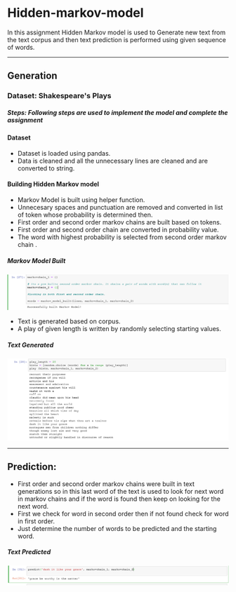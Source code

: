 # Hidden-markov-model
In this assignment Hidden Markov model is used to Generate new text from the text corpus and then text prediction is performed using given sequence of words.

___
## Generation


### Dataset: Shakespeare's Plays

##### Steps: Following steps are used to implement the model and complete the assignment

#### Dataset
* Dataset is loaded using pandas.
* Data is cleaned and all the unnecessary lines are cleaned and are converted to string.
#### Building Hidden Markov model
* Markov Model is built using helper function.
* Unnecesary spaces and punctuation are removed and  converted in list of token whose probability is determined then.
* First order and second order markov chains are built based on tokens.
* First order and second order chain are converted in probability value.
* The word with highest probability is selected from second order markov chain
.
##### Markov Model Built
![Markov Model Built](https://github.com/samyak3028/hidden-markov-model/blob/main/markov_built.png?raw=true)

* Text is generated based on corpus.
* A play of given length is written by randomly selecting starting values.

##### Text Generated
![Text Generated](https://github.com/samyak3028/hidden-markov-model/blob/main/text_generated.png?raw=true)


___

## Prediction:
* First order and second order markov chains were built in text generations so in this last word of the text is used to look for next word in markov chains and if the word is found then keep on looking for the next word.
* First we check for word in second order then if not found check for word in first order.
* Just determine the number of words to be predicted and the starting word.


##### Text Predicted
![Text Predicted](https://github.com/samyak3028/hidden-markov-model/blob/main/text_predict.png?raw=true)

